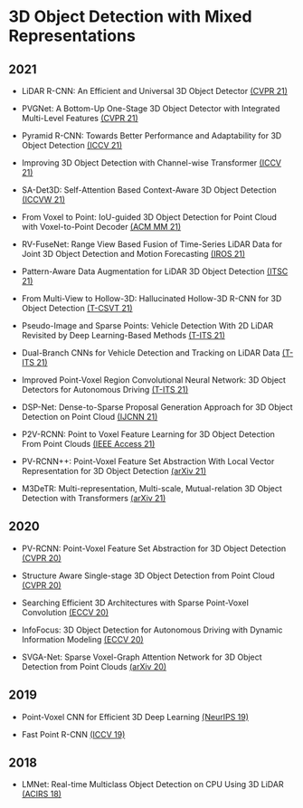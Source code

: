 # 3D Object Detection with Mixed Representations

## 2021

- LiDAR R-CNN: An Efficient and Universal 3D Object Detector [(CVPR 21)](https://openaccess.thecvf.com/content/CVPR2021/papers/Li_LiDAR_R-CNN_An_Efficient_and_Universal_3D_Object_Detector_CVPR_2021_paper.pdf)

- PVGNet: A Bottom-Up One-Stage 3D Object Detector with Integrated Multi-Level Features [(CVPR 21)](https://openaccess.thecvf.com/content/CVPR2021/papers/Miao_PVGNet_A_Bottom-Up_One-Stage_3D_Object_Detector_With_Integrated_Multi-Level_CVPR_2021_paper.pdf)

- Pyramid R-CNN: Towards Better Performance and Adaptability for 3D Object Detection [(ICCV 21)](https://openaccess.thecvf.com/content/ICCV2021/papers/Mao_Pyramid_R-CNN_Towards_Better_Performance_and_Adaptability_for_3D_Object_ICCV_2021_paper.pdf)

- Improving 3D Object Detection with Channel-wise Transformer [(ICCV 21)](https://openaccess.thecvf.com/content/ICCV2021/papers/Sheng_Improving_3D_Object_Detection_With_Channel-Wise_Transformer_ICCV_2021_paper.pdf)

- SA-Det3D: Self-Attention Based Context-Aware 3D Object Detection [(ICCVW 21)](https://arxiv.org/pdf/2101.02672.pdf)

- From Voxel to Point: IoU-guided 3D Object Detection for Point Cloud with Voxel-to-Point Decoder [(ACM MM 21)](https://dl.acm.org/doi/pdf/10.1145/3474085.3475314)

- RV-FuseNet: Range View Based Fusion of Time-Series LiDAR Data for Joint 3D Object Detection and Motion Forecasting [(IROS 21)](https://arxiv.org/pdf/2005.10863.pdf)

- Pattern-Aware Data Augmentation for LiDAR 3D Object Detection [(ITSC 21)](https://arxiv.org/pdf/2112.00050.pdf)

- From Multi-View to Hollow-3D: Hallucinated Hollow-3D R-CNN for 3D Object Detection [(T-CSVT 21)](https://ieeexplore.ieee.org/stamp/stamp.jsp?arnumber=9500203)

- Pseudo-Image and Sparse Points: Vehicle Detection With 2D LiDAR Revisited by Deep Learning-Based Methods [(T-ITS 21)](https://ieeexplore.ieee.org/stamp/stamp.jsp?arnumber=9152088)

- Dual-Branch CNNs for Vehicle Detection and Tracking on LiDAR Data [(T-ITS 21)](https://ieeexplore.ieee.org/stamp/stamp.jsp?arnumber=9142426)

- Improved Point-Voxel Region Convolutional Neural Network: 3D Object Detectors for Autonomous Driving [(T-ITS 21)](https://ieeexplore.ieee.org/stamp/stamp.jsp?arnumber=9440849)

- DSP-Net: Dense-to-Sparse Proposal Generation Approach for 3D Object Detection on Point Cloud [(IJCNN 21)](https://ieeexplore.ieee.org/stamp/stamp.jsp?arnumber=9534412)

- P2V-RCNN: Point to Voxel Feature Learning for 3D Object Detection From Point Clouds [(IEEE Access 21)](https://ieeexplore.ieee.org/stamp/stamp.jsp?arnumber=9474438)

- PV-RCNN++: Point-Voxel Feature Set Abstraction With Local Vector Representation for 3D Object Detection [(arXiv 21)](https://arxiv.org/pdf/2102.00463.pdf)

- M3DeTR: Multi-representation, Multi-scale, Mutual-relation 3D Object Detection with Transformers [(arXiv 21)](https://arxiv.org/pdf/2104.11896.pdf)

## 2020

- PV-RCNN: Point-Voxel Feature Set Abstraction for 3D Object Detection [(CVPR 20)](https://openaccess.thecvf.com/content_CVPR_2020/papers/Shi_PV-RCNN_Point-Voxel_Feature_Set_Abstraction_for_3D_Object_Detection_CVPR_2020_paper.pdf)

- Structure Aware Single-stage 3D Object Detection from Point Cloud [(CVPR 20)](https://openaccess.thecvf.com/content_CVPR_2020/papers/He_Structure_Aware_Single-Stage_3D_Object_Detection_From_Point_Cloud_CVPR_2020_paper.pdf)

- Searching Efficient 3D Architectures with Sparse Point-Voxel Convolution [(ECCV 20)](http://www.ecva.net/papers/eccv_2020/papers_ECCV/papers/123730681.pdf)

- InfoFocus: 3D Object Detection for Autonomous Driving with Dynamic Information Modeling [(ECCV 20)](https://arxiv.org/pdf/2007.08556.pdf)

- SVGA-Net: Sparse Voxel-Graph Attention Network for 3D Object Detection from Point Clouds [(arXiv 20)](https://arxiv.org/pdf/2006.04043.pdf)

## 2019

- Point-Voxel CNN for Efficient 3D Deep Learning [(NeurIPS 19)](https://proceedings.neurips.cc/paper/2019/file/5737034557ef5b8c02c0e46513b98f90-Paper.pdf)

- Fast Point R-CNN [(ICCV 19)](https://openaccess.thecvf.com/content_ICCV_2019/papers/Chen_Fast_Point_R-CNN_ICCV_2019_paper.pdf)

## 2018

- LMNet: Real-time Multiclass Object Detection on CPU Using 3D LiDAR [(ACIRS 18)](https://ieeexplore.ieee.org/stamp/stamp.jsp?arnumber=8467245)